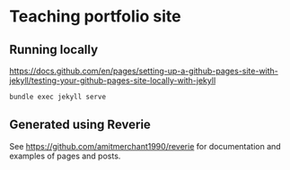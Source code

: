 # Teaching portfolio site

## Running locally

https://docs.github.com/en/pages/setting-up-a-github-pages-site-with-jekyll/testing-your-github-pages-site-locally-with-jekyll

```bash
bundle exec jekyll serve
```

## Generated using Reverie

See https://github.com/amitmerchant1990/reverie for documentation and examples of pages and posts.
